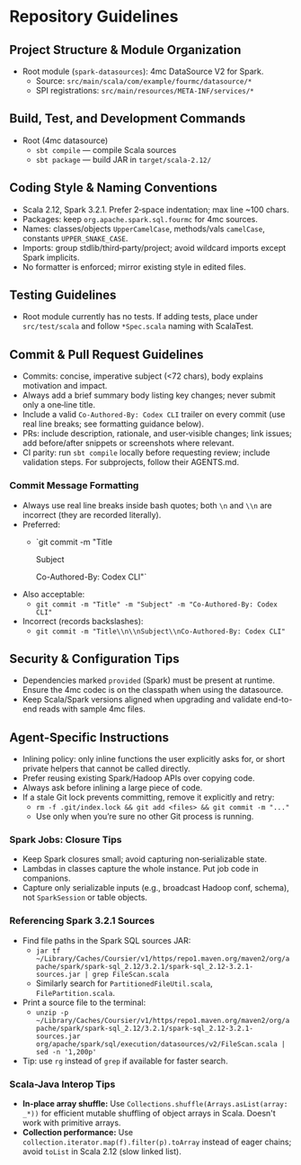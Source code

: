 # Repository Guidelines

## Project Structure & Module Organization
- Root module (`spark-datasources`): 4mc DataSource V2 for Spark.
  - Source: `src/main/scala/com/example/fourmc/datasource/*`
  - SPI registrations: `src/main/resources/META-INF/services/*`

## Build, Test, and Development Commands
- Root (4mc datasource)
  - `sbt compile` — compile Scala sources
  - `sbt package` — build JAR in `target/scala-2.12/`

## Coding Style & Naming Conventions
- Scala 2.12, Spark 3.2.1. Prefer 2‑space indentation; max line ~100 chars.
- Packages: keep `org.apache.spark.sql.fourmc` for 4mc sources.
- Names: classes/objects `UpperCamelCase`, methods/vals `camelCase`, constants `UPPER_SNAKE_CASE`.
- Imports: group stdlib/third‑party/project; avoid wildcard imports except Spark implicits.
- No formatter is enforced; mirror existing style in edited files.

## Testing Guidelines
- Root module currently has no tests. If adding tests, place under `src/test/scala` and follow `*Spec.scala` naming with ScalaTest.

## Commit & Pull Request Guidelines
- Commits: concise, imperative subject (<72 chars), body explains motivation and impact.
- Always add a brief summary body listing key changes; never submit only a one‑line title.
- Include a valid `Co-Authored-By: Codex CLI` trailer on every commit (use real line breaks; see formatting guidance below).
- PRs: include description, rationale, and user‑visible changes; link issues; add before/after snippets or screenshots where relevant.
- CI parity: run `sbt compile` locally before requesting review; include validation steps. For subprojects, follow their AGENTS.md.

### Commit Message Formatting
- Always use real line breaks inside bash quotes; both `\n` and `\\n` are incorrect (they are recorded literally).
- Preferred:
  - `git commit -m "Title

    Subject

    Co-Authored-By: Codex CLI"`
- Also acceptable:
  - `git commit -m "Title" -m "Subject" -m "Co-Authored-By: Codex CLI"`
- Incorrect (records backslashes):
  - `git commit -m "Title\\n\\nSubject\\nCo-Authored-By: Codex CLI"`

## Security & Configuration Tips
- Dependencies marked `provided` (Spark) must be present at runtime. Ensure the 4mc codec is on the classpath when using the datasource.
- Keep Scala/Spark versions aligned when upgrading and validate end-to-end reads with sample 4mc files.

## Agent-Specific Instructions
- Inlining policy: only inline functions the user explicitly asks for, or short private helpers that cannot be called directly.
- Prefer reusing existing Spark/Hadoop APIs over copying code.
- Always ask before inlining a large piece of code.
- If a stale Git lock prevents committing, remove it explicitly and retry:
  - `rm -f .git/index.lock && git add <files> && git commit -m "..."`
  - Use only when you’re sure no other Git process is running.

### Spark Jobs: Closure Tips
- Keep Spark closures small; avoid capturing non‑serializable state.
- Lambdas in classes capture the whole instance. Put job code in companions.
- Capture only serializable inputs (e.g., broadcast Hadoop conf, schema), not `SparkSession` or table objects.

### Referencing Spark 3.2.1 Sources
- Find file paths in the Spark SQL sources JAR:
  - `jar tf ~/Library/Caches/Coursier/v1/https/repo1.maven.org/maven2/org/apache/spark/spark-sql_2.12/3.2.1/spark-sql_2.12-3.2.1-sources.jar | grep FileScan.scala`
  - Similarly search for `PartitionedFileUtil.scala`, `FilePartition.scala`.
- Print a source file to the terminal:
  - `unzip -p ~/Library/Caches/Coursier/v1/https/repo1.maven.org/maven2/org/apache/spark/spark-sql_2.12/3.2.1/spark-sql_2.12-3.2.1-sources.jar org/apache/spark/sql/execution/datasources/v2/FileScan.scala | sed -n '1,200p'`
- Tip: use `rg` instead of `grep` if available for faster search.

### Scala-Java Interop Tips
- **In-place array shuffle:** Use `Collections.shuffle(Arrays.asList(array: _*))` for efficient mutable shuffling of object arrays in Scala. Doesn't work with primitive arrays.
- **Collection performance:** Use `collection.iterator.map(f).filter(p).toArray` instead of eager chains; avoid `toList` in Scala 2.12 (slow linked list).
